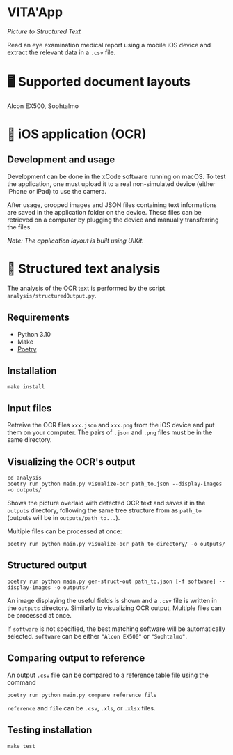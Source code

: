 # VITA'App

_Picture to Structured Text_

Read an eye examination medical report using a mobile iOS device and extract the relevant data in a `.csv` file.


# 🖥 Supported document layouts

Alcon EX500, Sophtalmo


# 📱 iOS application (OCR)

## Development and usage

Development can be done in the xCode software running on macOS. To test the application, one must upload it to a real non-simulated device (either iPhone or iPad) to use the camera.

After usage, cropped images and JSON files containing text informations are saved in the application folder on the device. These files can be retrieved on a computer by plugging the device and manually transferring the files.

_Note: The application layout is built using UIKit._


# 🧮 Structured text analysis

The analysis of the OCR text is performed by the script `analysis/structuredOutput.py`.

## Requirements

- Python 3.10
- Make
- [Poetry](https://python-poetry.org/docs/#installation)

## Installation

```
make install
```

## Input files

Retreive the OCR files `xxx.json` and `xxx.png` from the iOS device and put them on your computer. The pairs of `.json` and `.png` files must be in the same directory.

## Visualizing the OCR's output

```
cd analysis
poetry run python main.py visualize-ocr path_to.json --display-images -o outputs/
```
Shows the picture overlaid with detected OCR text and saves it in the `outputs` directory, following the same tree structure from as `path_to` (outputs will be in `outputs/path_to...`).

Multiple files can be processed at once:
```
poetry run python main.py visualize-ocr path_to_directory/ -o outputs/
```

## Structured output

```
poetry run python main.py gen-struct-out path_to.json [-f software] --display-images -o outputs/
```
An image displaying the useful fields is shown and a `.csv` file is written in the `outputs` directory.
Similarly to visualizing OCR output, Multiple files can be processed at once.

If `software` is not specified, the best matching software will be automatically selected. `software` can be either `"Alcon EX500"` or `"Sophtalmo"`.

## Comparing output to reference

An output `.csv` file can be compared to a reference table file using the command
```
poetry run python main.py compare reference file
```
`reference` and `file` can be `.csv`, `.xls`, or `.xlsx` files.

## Testing installation
```
make test
```
